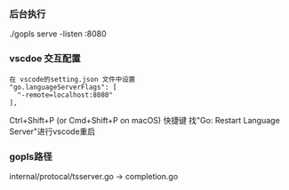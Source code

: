 ### 后台执行
./gopls serve -listen :8080

### vscdoe 交互配置
```
在 vscode的setting.json 文件中设置
"go.languageServerFlags": [
  "-remote=localhost:8080"
],
```
 Ctrl+Shift+P (or Cmd+Shift+P on macOS) 快捷键 找"Go: Restart Language Server"进行vscode重启    

 ### gopls路径
 internal/protocal/tsserver.go -> completion.go
 

